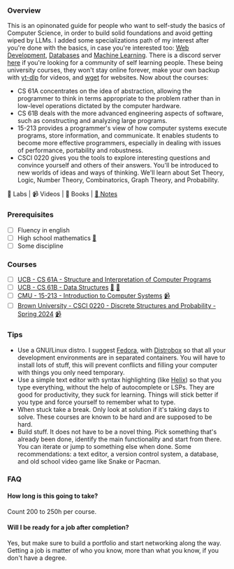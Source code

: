 ### Overview

This is an opinonated guide for people who want to self-study the basics of Computer Science, in order to build solid foundations and avoid getting wiped by LLMs. I added some specializations path of my interest after you're done with the basics, in case you're interested too: [Web Development](https://github.com/Lesabotsy/bootcamp/blob/main/web-development.md), [Databases](https://github.com/Lesabotsy/bootcamp/blob/main/databases.md) and [Machine Learning](https://github.com/Lesabotsy/bootcamp/blob/main/machine-learning.md). 
There is a discord server [here](https://discord.gg/tkQ23SqG) if you're looking for a community of self learning people. These being university courses, they won't stay online forever, make your own backup with [yt-dlp](https://github.com/yt-dlp/yt-dlp) for videos, and [wget](https://www.gnu.org/software/wget/) for websites. Now about the courses:

- CS 61A concentrates on the idea of abstraction, allowing the programmer to think in terms appropriate to the problem rather than in low-level operations dictated by the computer hardware.
- CS 61B deals with the more advanced engineering aspects of software, such as constructing and analyzing large programs.
- 15-213 provides a programmer's view of how computer systems execute programs, store information, and communicate. It enables students to become more effective programmers, especially in dealing with issues of performance, portability and robustness.
- CSCI 0220 gives you the tools to explore interesting questions and convince yourself and others of their answers. You'll be introduced to new worlds of ideas and ways of thinking. We'll learn about Set Theory, Logic, Number Theory, Combinatorics, Graph Theory, and Probability.

🥼 Labs | 📹 Videos | 📕 Books | [📝 Notes](https://github.com/Lesabotsy/bootcamp/blob/main/notes.md)

### Prerequisites

- [ ] Fluency in english
- [ ] High school mathematics [📕](https://www.cambridge.org/highereducation/books/maths-a-students-survival-guide/D12E61923C2E86012D1D430BE5737AE0#overview)
- [ ] Some discipline

### Courses

- [ ] [UCB - CS 61A - Structure and Interpretation of Computer Programs](https://cs61a.org/)
- [ ] [UCB - CS 61B - Data Structures](https://sp21.datastructur.es/) [🥼](https://github.com/orgs/Berkeley-CS61B/repositories) [📝](https://github.com/lesabotsy/bootcamp/blob/main/notes.md#cs-61b)
- [ ] [CMU - 15-213 - Introduction to Computer Systems](https://www.cs.cmu.edu/afs/cs/academic/class/15213-f15/www/index.html) [📹](https://scs.hosted.panopto.com/Panopto/Pages/Sessions/List.aspx#folderID=%22b96d90ae-9871-4fae-91e2-b1627b43e25e%22&maxResults=50&sortColumn=10&sortAscending=true)
- [ ] [Brown University - CSCI 0220 - Discrete Structures and Probability - Spring 2024](https://cs22.io/) [📹](https://www.youtube.com/playlist?list=PLPV0yK61XQvbn-lyV__bqK9XcQsxD_pWA)

### Tips

 - Use a GNU/Linux distro. I suggest [Fedora](https://fedoraproject.org/), with [Distrobox](https://github.com/89luca89/distrobox) so that all your development environments are in separated containers. You will have to install lots of stuff, this will prevent conflicts and filling your computer with things you only need temporary.
 - Use a simple text editor with syntax highlighting (like [Helix](https://helix-editor.com/)) so that you type everything, without the help of autocomplete or LSPs. They are good for productivity, they suck for learning. Things will stick better if you type and force yourself to remember what to type.
 - When stuck take a break. Only look at solution if it's taking days to solve. These courses are known to be hard and are supposed to be hard.
 - Build stuff. It does not have to be a novel thing. Pick something that's already been done, identify the main functionality and start from there. You can iterate or jump to something else when done. Some recommendations: a text editor, a version control system, a database, and old school video game like Snake or Pacman. 

### FAQ

#### How long is this going to take?
Count 200 to 250h per course.

#### Will I be ready for a job after completion?
Yes, but make sure to build a portfolio and start networking along the way. Getting a job is matter of who you know, more than what you know, if you don't have a degree.
